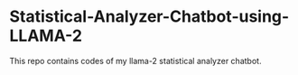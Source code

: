 # Statistical-Analyzer-Chatbot-using-LLAMA-2
This repo contains codes of my llama-2 statistical analyzer chatbot.
